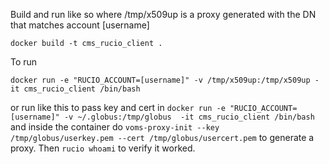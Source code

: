 Build and run like so where /tmp/x509up is a proxy generated with the DN that matches account [username]

```docker build -t cms_rucio_client .```

To run

```docker run -e "RUCIO_ACCOUNT=[username]" -v /tmp/x509up:/tmp/x509up -it cms_rucio_client /bin/bash```

or run like this to pass key and cert in
```docker run -e "RUCIO_ACCOUNT=[username]" -v ~/.globus:/tmp/globus  -it cms_rucio_client /bin/bash```
and inside the container do
```voms-proxy-init --key /tmp/globus/userkey.pem --cert /tmp/globus/usercert.pem```
to generate a proxy. Then
```rucio whoami```
to verify it worked.
